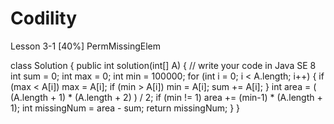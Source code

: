# Codility
Lesson 3-1
[40%] PermMissingElem

class Solution {
    public int solution(int[] A) {
        // write your code in Java SE 8
        int sum = 0;
        int max = 0;
        int min = 100000;
        for (int i = 0; i < A.length; i++) {
            if (max < A[i])
                max = A[i];
            if (min > A[i])
                min = A[i];
            sum += A[i];
        }
        int area = ( (A.length + 1) * (A.length + 2) ) / 2;
        if (min != 1)
            area += (min-1) * (A.length + 1);
        int missingNum = area - sum;
        return missingNum;
    }
}
